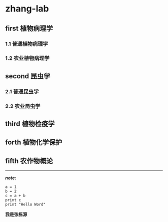 # zhang-lab

## first 植物病理学
### 1.1 普通植物病理学
### 1.2 农业植物病理学
## second 昆虫学
### 2.1 普通昆虫学
### 2.2 农业昆虫学
## third 植物检疫学
## forth 植物化学保护
## fifth 农作物概论
***
***note:***

```
a = 1
b = 2
c = a + b
print c
print "Hello Word"
```

**我是张栋源**
